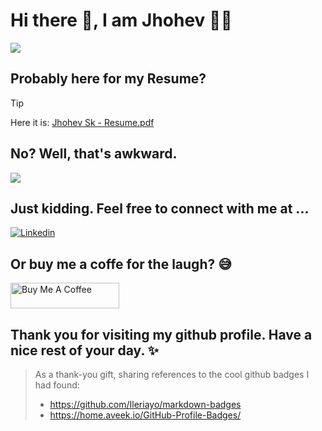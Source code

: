 # Hi there 👋, I am Jhohev 🧑‍💻

![](https://i.giphy.com/media/v1.Y2lkPTc5MGI3NjExaHNyZ240M2RxZ2k5aDR4ZTBnMm0zcHh4a3J0OHBmOHd6azU4OGJrbSZlcD12MV9pbnRlcm5hbF9naWZfYnlfaWQmY3Q9Zw/WNimlZt5dpzYXMtNth/giphy.gif)

## Probably here for my Resume?

> [!TIP]
> Here it is: [Jhohev Sk - Resume.pdf](https://drive.google.com/file/d/1_tx91e2jbQoX9LpWerbk9Y1Wq66CSLLT/view)

## No? Well, that's awkward.


![](https://i.giphy.com/media/v1.Y2lkPTc5MGI3NjExeWduZmozcDM1eTFtMml2MTZ2eXJyaDZyYTU5ZmZhMDB1MDhhNjF3cyZlcD12MV9pbnRlcm5hbF9naWZfYnlfaWQmY3Q9Zw/ZWx7CHCCXdcKKVsgvc/giphy-downsized.gif)

## Just kidding. Feel free to connect with me at ...

[![Linkedin](https://img.shields.io/badge/LinkedIn-0A66C2.svg?style=for-the-badge&logo=LinkedIn&logoColor=white)](https://www.linkedin.com/in/johev09/)

## Or buy me a coffe for the laugh? 😅

<a href="https://buymeacoffee.com/jhohev" target="_blank"><img src="https://cdn.buymeacoffee.com/buttons/default-orange.png" alt="Buy Me A Coffee" height="41" width="174"></a>

## Thank you for visiting my github profile. Have a nice rest of your day. ✨

> As a thank-you gift, sharing references to the cool github badges I had found:
> * https://github.com/Ileriayo/markdown-badges
> * https://home.aveek.io/GitHub-Profile-Badges/
